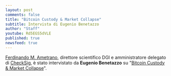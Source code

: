 ```yaml
---
layout: post
comments: false
title: "Bitcoin Custody & Market Collapse"
subtitle: Intervista di Eugenio Benetazzo
author: "Staff"
youtube: Rd5EGS5dVLE
published: true
newsfeed: true
---
```

 
[Ferdinando M. Ametrano](https://ametrano.net/),
direttore scientifico DGI e
amministratore delegato di [CheckSig](https://www.checksig.com),
è stato intervistato da **Eugenio Benetazzo** su
"[Bitcoin Custody & Market Collapse](https://www.youtube.com/watch?v=Rd5EGS5dVLE)".
